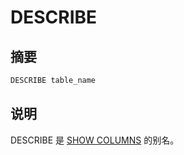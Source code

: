
# DESCRIBE

## 摘要

``` sql
DESCRIBE table_name
```

## 说明

DESCRIBE 是 [SHOW COLUMNS](./show-columns.md) 的别名。